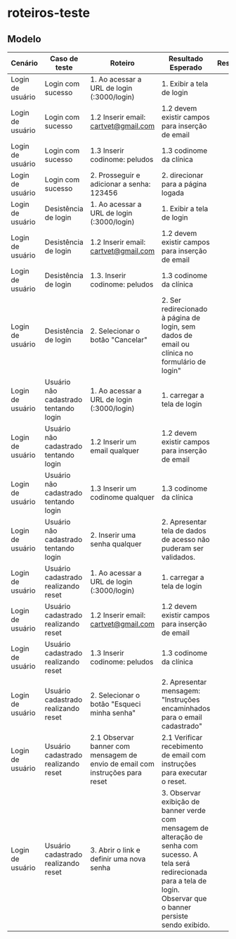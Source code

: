 # roteiros-teste

## Modelo

|Cenário|Caso de teste|Roteiro|Resultado Esperado|Resultado|
|---|---|---|---|---|
|Login de usuário|Login com sucesso|1. Ao acessar a URL de login (<host>:3000/login)|1. Exibir a tela de login||
|Login de usuário|Login com sucesso|1.2 Inserir email: cartvet@gmail.com|1.2 devem existir campos para inserção de email||
|Login de usuário|Login com sucesso|1.3 Inserir codinome: peludos|1.3 codinome da clínica||
|Login de usuário|Login com sucesso|2. Prosseguir e adicionar a senha: 123456|2. direcionar para a página logada||
|Login de usuário|Desistência de login|1. Ao acessar a URL de login (<host>:3000/login)|1. Exibir a tela de login|||
|Login de usuário|Desistência de login|1.2 Inserir email: cartvet@gmail.com|1.2 devem existir campos para inserção de email||
|Login de usuário|Desistência de login|1.3. Inserir codinome: peludos|1.3 codinome da clínica||
|Login de usuário|Desistência de login|2. Selecionar o botão "Cancelar"|2. Ser redirecionado à página de login, sem dados de email ou clínica no formulário de login"||
|Login de usuário|Usuário não cadastrado tentando login|1. Ao acessar a URL de login (<host>:3000/login)|1. carregar a tela de login||
|Login de usuário|Usuário não cadastrado tentando login|1.2 Inserir um email qualquer|1.2 devem existir campos para inserção de email||
|Login de usuário|Usuário não cadastrado tentando login|1.3 Inserir um codinome qualquer|1.3 codinome da clínica||
|Login de usuário|Usuário não cadastrado tentando login|2. Inserir uma senha qualquer|2. Apresentar tela de dados de acesso não puderam ser validados.||
|Login de usuário|Usuário cadastrado realizando reset|1. Ao acessar a URL de login (<host>:3000/login)|1. carregar a tela de login|||
|Login de usuário|Usuário cadastrado realizando reset|1.2 Inserir email: cartvet@gmail.com|1.2 devem existir campos para inserção de email||
|Login de usuário|Usuário cadastrado realizando reset|1.3 Inserir codinome: peludos|1.3 codinome da clínica||
|Login de usuário|Usuário cadastrado realizando reset|2. Selecionar o botão "Esqueci minha senha"|2. Apresentar mensagem: "Instruções encaminhados para o email cadastrado"||
|Login de usuário|Usuário cadastrado realizando reset|2.1 Observar banner com mensagem de envio de email com instruções para reset|2.1 Verificar recebimento de email com instruções para executar o reset.||
|Login de usuário|Usuário cadastrado realizando reset|3. Abrir o link e definir uma nova senha|3. Observar exibição de banner verde com mensagem de alteração de senha com sucesso. A tela será redirecionada para a tela de login. Observar que o banner persiste sendo exibido.||
